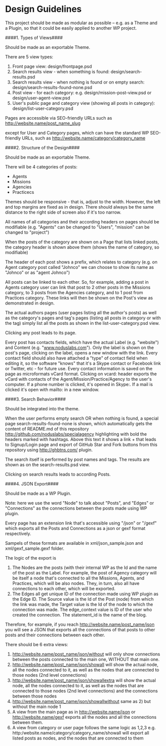 Design Guidelines
=============

This project should be made as modular as possible – e.g. as a Theme and a Plugin, so that it could be easily applied to another WP project.

####1. Types of Views####

Should be made as an exportable Theme.

There are 5 view types:
1) Front page view: design/frontpage.psd
2) Search results view - when something is found: design/search-results.psd
3) Search results view - when nothing is found or on empty search: design/search-results-found-none.psd
4) Post view - for each category: e.g. design/mission-post-view.psd or design/user-agent-view.psd
5) User's public page and category view (showing all posts in category): design/list-user-category.psd

Pages are accessible via SEO-friendly URLs such as
http://website.name/post_name_slug

except for User and Category pages, which can have the standard WP SEO-friendly URLs, such as http://website.name/category/category_name


####2. Structure of the Design####

Should be made as an exportable Theme.

There will be 4 categories of posts:
- Agents
- Missions
- Agencies
- Practicecs

Themes should be responsive - that is, adjust to the width. However, the left and top margins are fixed as in design. There should always be the same distance to the right side of screen also if it's too narrow.

All names of all categories and their according headers on pages should be modifiable (e.g. "Agents" can be changed to "Users", "mission" can be changed to "project")

When the posts of the category are shown on a Page that lists linked posts, the category header is shown above them (shows the name of category, so modifiable)

The header of each post shows a prefix, which relates to category (e.g. on Agent category post called "Johnco" we can choose to show its name as "Johnco" or as "agent Johnco")

All posts can be linked to each other. So, for example, adding a post in Agents category user can link that post to 2 other posts in the Missions category, to 3 posts from the Agencies category, and to 1 post from Practices category.
These links will then be shown on the Post's view as demonstrated in design.

The actual authors pages (user pages listing all the author's posts) as well as the category's pages and tag's pages (listing all posts in category or with the tag) simply list all the posts as shown in the list-user-category.psd view.

Clicking any post leads to its page.

Every post has contacts fields, which have the actual Label (e.g. "website") and Content (e.g. "www.noduslabs.com"). Only the label is shown on the post's page, clicking on the label, opens a new window with the link.
Every contact field should also have attached a "type" of contact field when editing it, so the software "knows" that it's a Skype contact or Facebook link or Twitter, etc - for future use.
Every contact information is saved on the page as microformats vCard format. Clicking on vcard: header exports the vCard with contacts of the Agent/Mission/Practice/Agency to the user's computer.
If a phone number is clicked, it's opened in Skype:. If a mail is clicked it's open with mailto: in a new window.


####3. Search Behavior####

Should be integrated into the theme.

When the user performs empty search OR when nothing is found, a special page search-results-found-none is shown, which automatically gets the content of README.md of this repository http://github.com/noduslabs/specialagency highlighting with bold the headers marked with hashtags.
Above this text it shows a link + that leads to Signup/Login page and export of GitHub Star and Fork buttons from this repository using http://ghbtns.com/ plugin.

The search itself is performed by post names and tags. The results are shown as on the search-results.psd view.

Clicking on search results leads to according Posts.


####4. JSON Export####

Should be made as a WP Plugin.

Note: here we use the word "Node" to talk about "Posts", and "Edges" or "Connections" as the connections between the posts made using WP plugin.

Every page has an extension link that's accessible using "/json" or "/gexf" which exports all the Posts and Connections as a json or gexf format respectively.

Sampels of these formats are available in xml/json_sample.json and xml/gexf_sample.gexf folder.

The logic of the export is
1) The Nodes are the posts (with their internal WP as  the Id and the name of the post as the Label. For example, the post of Agency category will be itself a node that's connected to all the Missions, Agents, and Practices, which will be also nodes. They, in turn, also all have connections to each other, which will be exported.
2) The Edges all get unique ID of the connection made using WP plugin as the Edge ID. The Source value is the Id of the Post (node) from which the link was made, the Target value is the Id of the node to which the connection was made. The edge_context value is ID of the user who created the connection. The statement_id is the name of the blog.

Therefore, for example, if you reach http://website.name/post_name/json you will see a JSON that exports all the connections of that posts to other posts and their connections between each other.

There should be 6 extra views:
1) http://website.name/post_name/json/without will only show connections between the posts connected to the main one, WITHOUT that main one.
2) http://website.name/post_name/json/showall will show the actual node, all the nodes connected to it, as well as the nodes that are connected to those nodes (2nd level connections)
3) http://website.name/post_name/json/showallextra will show the actual node, all the nodes connected to it, as well as the nodes that are connected to those nodes (2nd level connections) and the connections between those nodes
4) http://website.name/post_name/json/showallwithout same as 2) but without the main node 1
5) A view from the main page as in http://website.name/json or http://website.name/gexf exports all the nodes and all the connections between them.
6) A view from category or user page follows the same logic as 1,2,3 e.g. http:/website.name/category/category_name/showall will export all listed posts as nodes, and the nodes that are connected to them



